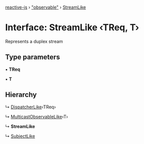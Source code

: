 [reactive-js](../README.md) › ["observable"](../modules/_observable_.md) › [StreamLike](_observable_.streamlike.md)

# Interface: StreamLike ‹**TReq, T**›

Represents a duplex stream

## Type parameters

▪ **TReq**

▪ **T**

## Hierarchy

  ↳ [DispatcherLike](_dispatcher_.dispatcherlike.md)‹TReq›

  ↳ [MulticastObservableLike](_observable_.multicastobservablelike.md)‹T›

  ↳ **StreamLike**

  ↳ [SubjectLike](_observable_.subjectlike.md)
